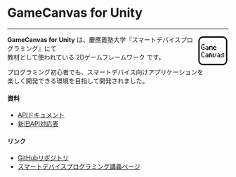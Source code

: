 
# GameCanvas for Unity

---

<img alt="GameCanvas" align="right" src="images/logo.png"/>

**GameCanvas for Unity** は、慶應義塾大学『スマートデバイスプログラミング』にて  
教材として使われている 2Dゲームフレームワーク です。

プログラミング初心者でも、スマートデバイス向けアプリケーションを  
楽しく開発できる環境を目指して開発されました。

#### 資料

- [APIドキュメント](xref:GameCanvas.Proxy)
- [新旧API対応表](note/compatibility.md)

#### リンク

- [GitHubリポジトリ](https://github.com/sfc-sdp/GameCanvas-Unity)
- [スマートデバイスプログラミング講義ページ](http://web.sfc.keio.ac.jp/~wadari/sdp/)
